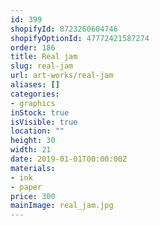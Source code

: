 ```yaml
---
id: 399
shopifyId: 8723260604746
shopifyOptionId: 47772421587274
order: 186
title: Real jam
slug: real-jam
url: art-works/real-jam
aliases: []
categories:
- graphics
inStock: true
isVisible: true
location: ""
height: 30
width: 21
date: 2019-01-01T00:00:00Z
materials:
- ink
- paper
price: 300
mainImage: real_jam.jpg
---
```

